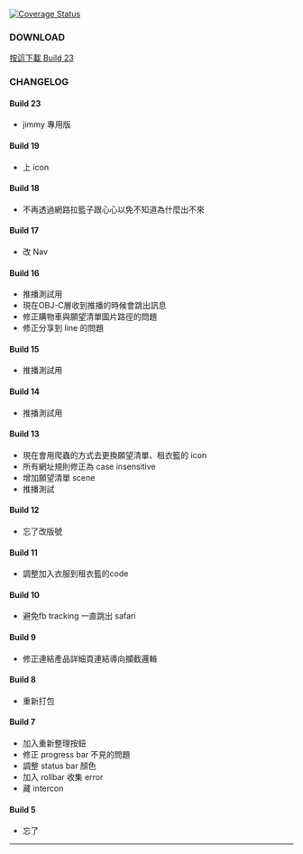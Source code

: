 [![Coverage Status](https://coveralls.io/repos/github/e39a562r/AmazeLeanRelease/badge.svg?branch=master)](https://coveralls.io/github/e39a562r/AmazeLeanRelease?branch=master)

### DOWNLOAD
<a href='itms-services://?action=download-manifest&url=https://kamigami.e39a562r.tw/public/amaze/23/manifest.plist'> 按這下載 Build 23 </a>

### CHANGELOG

#### Build 23
- jimmy 專用版

#### Build 19
- 上 icon

#### Build 18
- 不再透過網路拉籃子跟心心以免不知道為什麼出不來

#### Build 17
- 改 Nav

#### Build 16
- 推播測試用
- 現在OBJ-C層收到推播的時候會跳出訊息
- 修正購物車與願望清單圖片路徑的問題
- 修正分享到 line 的問題

#### Build 15
- 推播測試用

#### Build 14
- 推播測試用

#### Build 13
- 現在會用爬蟲的方式去更換願望清單、租衣籃的 icon
- 所有網址規則修正為 case insensitive
- 增加願望清單 scene
- 推播測試

#### Build 12
- 忘了改版號

#### Build 11
- 調整加入衣服到租衣籃的code

#### Build 10
- 避免fb tracking 一直跳出 safari

#### Build 9
- 修正連結產品詳細頁連結導向攔截邏輯

#### Build 8
- 重新打包

#### Build 7
- 加入重新整理按鈕
- 修正 progress bar 不見的問題
- 調整 status bar 顏色
- 加入 rollbar 收集 error
- 藏 intercon

#### Build 5
- 忘了

---
